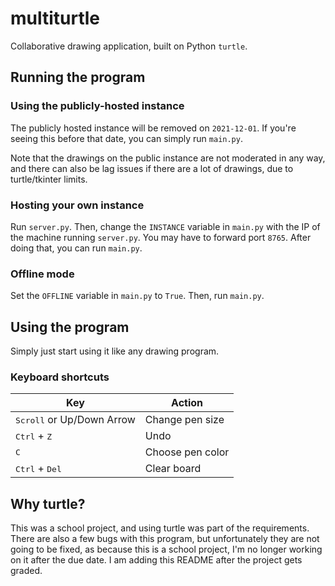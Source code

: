 # multiturtle

Collaborative drawing application, built on Python `turtle`.

## Running the program

### Using the publicly-hosted instance

The publicly hosted instance will be removed on `2021-12-01`. If you're seeing this before that date, you can simply run `main.py`.

Note that the drawings on the public instance are not moderated in any way, and there can also be lag issues if there are a lot of drawings, due to turtle/tkinter limits.

### Hosting your own instance

Run `server.py`. Then, change the `INSTANCE` variable in `main.py` with the IP of the machine running `server.py`. You may have to forward port `8765`. After doing that, you can run `main.py`.

### Offline mode

Set the `OFFLINE` variable in `main.py` to `True`. Then, run `main.py`.

## Using the program

Simply just start using it like any drawing program.

### Keyboard shortcuts

| Key                                            | Action           |
| ---------------------------------------------- | ---------------- |
| <kbd>Scroll</kbd> or </kbd>Up/Down Arrow</kbd> | Change pen size  |
| <kbd>Ctrl</kbd> + <kbd>Z</kbd>                 | Undo             |
| <kbd>C</kbd>                                   | Choose pen color |
| <kbd>Ctrl</kbd> + <kbd>Del</kbd>               | Clear board      |

## Why turtle?

This was a school project, and using turtle was part of the requirements. There are also a few bugs with this program, but unfortunately they are not going to be fixed, as because this is a school project, I'm no longer working on it after the due date. I am adding this README after the project gets graded.
